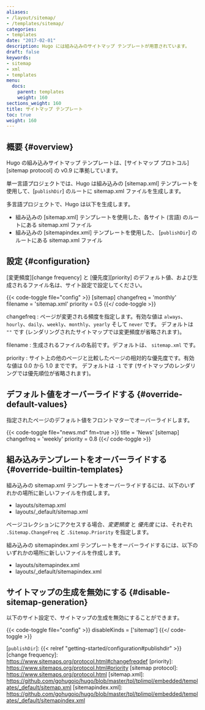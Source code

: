 ```yaml
---
aliases:
- /layout/sitemap/
- /templates/sitemap/
categories:
- templates
date: "2017-02-01"
description: Hugo には組み込みのサイトマップ テンプレートが用意されています。
draft: false
keywords:
- sitemap
- xml
- templates
menu:
  docs:
    parent: templates
    weight: 160
sections_weight: 160
title: サイトマップ テンプレート
toc: true
weight: 160
---
```


## 概要 {#overview}

Hugo の組み込みサイトマップ テンプレートは、[サイトマップ プロトコル][sitemap protocol] の v0.9 に準拠しています。

単一言語プロジェクトでは、Hugo は組み込みの [sitemap.xml] テンプレートを使用して、[`publishDir`] のルートに sitemap.xml ファイルを生成します。

多言語プロジェクトで、Hugo は以下を生成します。

- 組み込みの [sitemap.xml] テンプレートを使用した、各サイト (言語) のルートにある sitemap.xml ファイル
- 組み込みの [sitemapindex.xml] テンプレートを使用した、 [`publishDir`] のルートにある sitemap.xml ファイル

## 設定 {#configuration}

[変更頻度][change frequency] と [優先度][priority] のデフォルト値、および生成されるファイル名は、サイト設定で設定してください。

{{< code-toggle file="config" >}}
[sitemap]
  changefreq = 'monthly'
  filename = 'sitemap.xml'
  priority = 0.5
{{</ code-toggle >}}

changefreq
: ページが変更される頻度を指定します。有効な値は `always`、`hourly`、`daily`、`weekly`、`monthly`、`yearly` そして `never` です。 デフォルトは `""`  です (レンダリングされたサイトマップでは変更頻度が省略されます)。

filename
: 生成されるファイルの名前です。デフォルトは、 `sitemap.xml` です。

priority
: サイト上の他のページと比較したページの相対的な優先度です。有効な値は 0.0 から 1.0 までです。 デフォルトは `-1` です (サイトマップのレンダリングでは優先順位が省略されます)。

## デフォルト値をオーバーライドする {#override-default-values}

指定されたページのデフォルト値をフロントマターでオーバーライドします。

{{< code-toggle file="news.md" fm=true >}}
title = 'News'
[sitemap]
  changefreq = 'weekly'
  priority = 0.8
{{</ code-toggle >}}

## 組み込みテンプレートをオーバーライドする {#override-builtin-templates}

組み込みの sitemap.xml テンプレートをオーバーライドするには、以下のいずれかの場所に新しいファイルを作成します。

- layouts/sitemap.xml
- layouts/_default/sitemap.xml

ページコレクションにアクセスする場合、_変更頻度_ と _優先度_ には、それぞれ `.Sitemap.ChangeFreq` と `.Sitemap.Priority` を指定します。

組み込みの sitemapindex.xml テンプレートをオーバーライドするには、以下のいずれかの場所に新しいファイルを作成します。

- layouts/sitemapindex.xml
- layouts/_default/sitemapindex.xml

## サイトマップの生成を無効にする {#disable-sitemap-generation}

以下のサイト設定で、サイトマップの生成を無効にすることができます。

{{< code-toggle file="config" >}}
disableKinds = ['sitemap']
{{</ code-toggle >}}

[`publishDir`]: {{< relref "getting-started/configuration#publishdir" >}}
[change frequency]: <https://www.sitemaps.org/protocol.html#changefreqdef>
[priority]: <https://www.sitemaps.org/protocol.html#priority>
[sitemap protocol]: <https://www.sitemaps.org/protocol.html>
[sitemap.xml]: <https://github.com/gohugoio/hugo/blob/master/tpl/tplimpl/embedded/templates/_default/sitemap.xml>
[sitemapindex.xml]: <https://github.com/gohugoio/hugo/blob/master/tpl/tplimpl/embedded/templates/_default/sitemapindex.xml>
